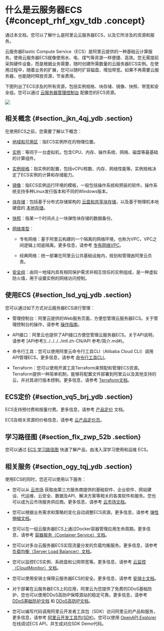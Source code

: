 # 什么是云服务器ECS {#concept_rhf_xgv_tdb .concept}

通过本文档，您可以了解什么是阿里云云服务器ECS，以及它所涉及的资源和服务。

云服务器Elastic Compute Service（ECS）是阿里云提供的一种基础云计算服务。使用云服务器ECS就像使用水、电、煤气等资源一样便捷、高效。您无需提前采购硬件设备，而是根据业务需要，随时创建所需数量的云服务器ECS实例。在使用过程中，随着业务的扩展，您可以随时扩容磁盘、增加带宽。如果不再需要云服务器，也能随时释放资源，节省费用。



下图列出了ECS涉及的所有资源，包括实例规格、块存储、镜像、快照、带宽和安全组。您可以通过 [云服务器管理控制台](https://ecs.console.aliyun.com/#/home) 配置您的ECS资源。

![](http://static-aliyun-doc.oss-cn-hangzhou.aliyuncs.com/assets/img/9543/15404527794795_zh-CN.png)

## 相关概念 {#section_jkn_4qj_ydb .section}

在使用ECS之前，您需要了解以下概念：

-   [地域和可用区](https://www.alibabacloud.com/help/doc-detail/40654.htm)：指ECS实例所在的物理位置。

-   [实例](intl.zh-CN/产品简介/实例/实例概述.md#)：等同于一台虚拟机，包含CPU、内存、操作系统、网络、磁盘等最基础的计算组件。

-   [实例规格](intl.zh-CN/产品简介/实例规格族.md#)：指实例的配置，包括vCPU核数、内存、网络性能等。实例规格决定了ECS实例的计算和存储能力。

-   [镜像](intl.zh-CN/产品简介/镜像.md#)：指ECS实例运行环境的模板，一般包括操作系统和预装的软件。操作系统支持多种Linux发行版本和不同的Windows版本。

-   [块存储](intl.zh-CN/产品简介/块存储/什么是块存储.md#)：包括基于分布式存储架构的 [云盘和共享块存储](intl.zh-CN/产品简介/块存储/云盘和共享块存储.md#)，以及基于物理机本地硬盘的 [本地存储](intl.zh-CN/产品简介/块存储/本地盘.md#)。

-   [快照](intl.zh-CN/产品简介/快照/快照概述.md#)：指某一个时间点上一块弹性块存储的数据备份。

-   [网络类型](intl.zh-CN/产品简介/网络和安全性/网络类型.md#)：

    -   专有网络：基于阿里云构建的一个隔离的网络环境，也称为VPC，VPC之间逻辑上彻底隔离。更多信息，请参考 [专有网络VPC](../../../../intl.zh-CN/产品简介/什么是专有网络.md#)。

    -   经典网络：统一部署在阿里云公共基础设施内，规划和管理由阿里云负责。

-   [安全组](intl.zh-CN/产品简介/网络和安全性/安全组.md#)：由同一地域内具有相同保护需求并相互信任的实例组成，是一种虚拟防火墙，用于设置实例的网络访问控制。


## 使用ECS {#section_lsd_yqj_ydb .section}

您可以通过如下方式对云服务器ECS进行管理：

-   管理控制台：阿里云提供的Web服务页面，方便您管理云服务器ECS。关于管理控制台的操作，请参考 [操作指南](../../../../intl.zh-CN/用户指南/常用操作导航.md#)。

-   API接口：阿里云也提供了API接口方便您管理云服务器ECS。关于API说明，请参考 [API参考](../../../../intl.zh-CN/API 参考/简介.md#)。

-   命令行工具：您可以使用阿里云命令行工具CLI（Alibaba Cloud CLI）调用API管理ECS，更多信息，请参考 [命令行工具CLI](https://www.alibabacloud.com/help/product/29991.htm)。

-   Terraform：您可以使用开源工具Terraform来预配和管理ECS资源。Terraform提供一种简单机制，能够将配置文件部署到阿里云以及其他支持的云，并对其进行版本控制。更多信息，请参考 [Terraform文档](../../../../intl.zh-CN/最佳实践/Terraform/什么是Terraform.md#)。


## ECS定价 {#section_vq5_brj_ydb .section}

ECS支持预付费和按量付费。更多信息，请参考 [产品定价](../../../../intl.zh-CN/产品定价/计费概述.md#) 文档。

ECS及相关资源的价格信息，请参考 [云产品定价页](https://www.alibabacloud.com/product/ecs)。

## 学习路径图 {#section_flx_zwp_52b .section}

您可以通过 [ECS 学习路径图](https://www.alibabacloud.com/getting-started/learningpath/ecs) 快速了解产品，由浅入深学习使用和运维 ECS。

## 相关服务 {#section_ogy_tqj_ydb .section}

使用ECS的同时，您还可以使用以下服务：

-   您可以从 [云市场](https://www.alibabacloud.com/marketplace) 获取由第三方服务商提供的基础软件、企业软件、网站建设、代运维、云安全、数据及API、解决方案等相关的各类软件和服务。您也可以成为云市场服务供应商。更多信息，请参考 [云市场文档](https://www.alibabacloud.com/help/product/30488.htm)。

-   您可以根据业务需求和策略的变化自动调整ECS资源。更多信息，请参考 [弹性伸缩文档](https://www.alibabacloud.com/help/product/25855.htm)。

-   您可以在一组云服务器ECS上通过Docker容器管理应用生命周期。更多信息，请参考 [容器服务（Container Service）文档](https://www.alibabacloud.com/help/product/25972.htm)。

-   您可以对多台云服务器ECS实现流量分发的负载均衡服务。更多信息，请参考 [负载均衡（Server Load Balancer）文档](https://www.alibabacloud.com/help/product/27537.htm)。

-   您可以监控ECS实例、系统盘和公网带宽等。更多信息，请参考 [云监控（CloudMonitor）文档](https://www.alibabacloud.com/help/product/28572.htm)。

-   您可以使用安骑士保障云服务器ECS的安全。更多信息，请参考 [安骑士文档](https://www.alibabacloud.com/help/product/28449.htm)。

-   对于部署在云服务器ECS上的应用，阿里云为您提供了免费的DDoS基础防护，您也可以使用DDoS高防IP保障源站的稳定可靠。更多信息，请参考 [DDoS基础防护文档](https://www.alibabacloud.com/help/doc-detail/28399.htm) 和 [DDoS高防IP文档](https://www.alibabacloud.com/help/doc-detail/28464.htm)。

-   您可以编写代码调用阿里云开发者工具包（SDK）访问阿里云的产品和服务，更多信息，请参考 [阿里云开发工具包\(SDK\)](https://www.alibabacloud.com/support/developer-resources)。您可以使用 [OpenAPI Explorer](https://api.aliyun.com/) 在线调试ECS API，并生成对应SDK Demo代码。


